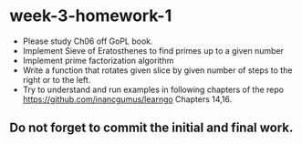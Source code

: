 # week-3-homework-1

- Please study Ch06 off GoPL book.
- Implement Sieve of Eratosthenes to find primes up to a given number
- Implement prime factorization algorithm
- Write a function that rotates given slice by given number of steps to the right or to the left.
- Try to understand and run examples in following chapters of the repo
  https://github.com/inancgumus/learngo Chapters 14,16.
    
## Do not forget to commit the initial and final work.
